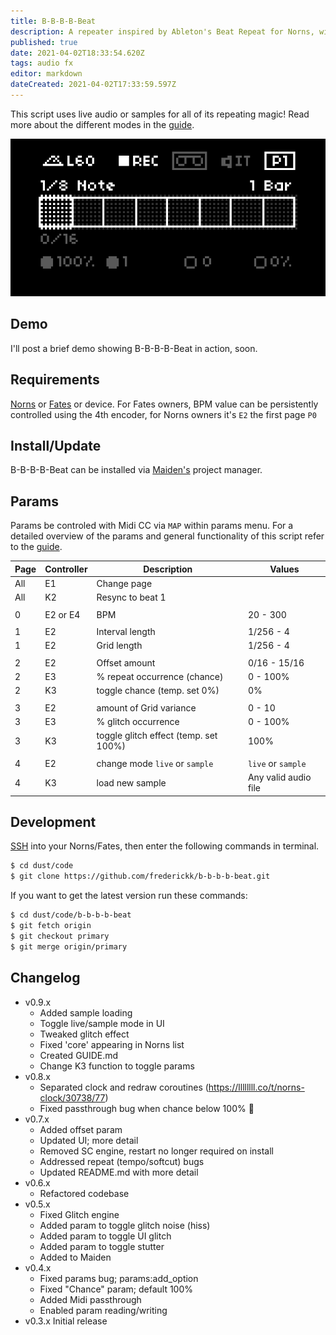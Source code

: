 ```yaml
---
title: B-B-B-B-Beat
description: A repeater inspired by Ableton's Beat Repeat for Norns, with some added glitchy inspiration from MASF Possessed/MWFX Judder.
published: true
date: 2021-04-02T18:33:54.620Z
tags: audio fx
editor: markdown
dateCreated: 2021-04-02T17:33:59.597Z
---
```


This script uses live audio or samples for all of its repeating magic! Read more about the different modes in the [guide](./GUIDE.md#modes).


![B-B-B-B-Beat UI](https://github.com/frederickk/b-b-b-b-beat/raw/primary/.assets/b-b-b-b-beat.gif)


## Demo

I'll post a brief demo showing B-B-B-B-Beat in action, soon.


## Requirements

[Norns](https://monome.org/norns) or [Fates](https://llllllll.co/t/fates-a-diy-norns-dac-board-for-raspberry-pi/22999) or device. For Fates owners, BPM value can be persistently controlled using the 4th encoder, for Norns owners it's `E2` the first page `P0`


## Install/Update

B-B-B-B-Beat can be installed via [Maiden's](https://norns.local/maiden) project manager.


## Params

Params be controled with Midi CC via `MAP` within params menu. For a detailed overview of the params and general functionality of this script refer to the [guide](./GUIDE.md).

| Page    | Controller                    | Description                               | Values                         |
| ------- | ----------------------------- | ----------------------------------------- | ------------------------------ |
| All     | E1                            | Change page                               |                                |
| All     | K2                            | Resync to beat 1                          |                                |
|         |                               |                                           |                                |
| 0       | E2 or E4                      | BPM                                       | 20 - 300                       |
|         |                               |                                           |                                |
| 1       | E2                            | Interval length                           | 1/256 - 4                      |
| 1       | E2                            | Grid length                               | 1/256 - 4                      |
|         |                               |                                           |                                |
| 2       | E2                            | Offset amount                             | 0/16 - 15/16                   |
| 2       | E3                            | % repeat occurrence (chance)              | 0 - 100%                       |
| 2       | K3                            | toggle chance (temp. set 0%)              | 0%                             |
|         |                               |                                           |                                |
| 3       | E2                            | amount of Grid variance                   | 0 - 10                         |
| 3       | E3                            | % glitch occurrence                       | 0 - 100%                       |
| 3       | K3                            | toggle glitch effect (temp. set 100%)     | 100%                           |
|         |                               |                                           |                                |
| 4       | E2                            | change mode `live` or `sample`            | `live` or `sample`             |
| 4       | K3                            | load new sample                           | Any valid audio file           |


## Development

[SSH](https://monome.org/docs/norns/maiden/#ssh) into your Norns/Fates, then enter the following commands in terminal.

```bash
$ cd dust/code
$ git clone https://github.com/frederickk/b-b-b-b-beat.git
```

If you want to get the latest version run these commands:

```bash
$ cd dust/code/b-b-b-b-beat
$ git fetch origin
$ git checkout primary
$ git merge origin/primary
```


## Changelog
- v0.9.x
    - Added sample loading
    - Toggle live/sample mode in UI
    - Tweaked glitch effect
    - Fixed 'core' appearing in Norns list
    - Created GUIDE.md
    - Change K3 function to toggle params
- v0.8.x
    - Separated clock and redraw coroutines (https://llllllll.co/t/norns-clock/30738/77) 
    - Fixed passthrough bug when chance below 100% 🤞
- v0.7.x
    - Added offset param
    - Updated UI; more detail
    - Removed SC engine, restart no longer required on install
    - Addressed repeat (tempo/softcut) bugs
    - Updated README.md with more detail
- v0.6.x
    - Refactored codebase 
- v0.5.x
    - Fixed Glitch engine
    - Added param to toggle glitch noise (hiss)
    - Added param to toggle UI glitch
    - Added param to toggle stutter
    - Added to Maiden
- v0.4.x
    - Fixed params bug; params:add_option
    - Fixed "Chance" param; default 100%
    - Added Midi passthrough
    - Enabled param reading/writing
- v0.3.x Initial release
